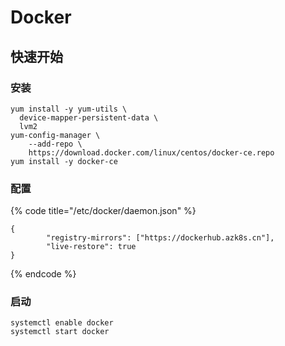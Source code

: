 # Docker

## 快速开始

### 安装

```text
yum install -y yum-utils \
  device-mapper-persistent-data \
  lvm2
yum-config-manager \
    --add-repo \
    https://download.docker.com/linux/centos/docker-ce.repo
yum install -y docker-ce
```

### 配置

{% code title="/etc/docker/daemon.json" %}
```text
{
        "registry-mirrors": ["https://dockerhub.azk8s.cn"],
        "live-restore": true
}
```
{% endcode %}

### 启动

```text
systemctl enable docker
systemctl start docker
```



